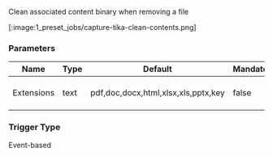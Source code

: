 
Clean associated content binary when removing a file

[:image:1_preset_jobs/capture-tika-clean-contents.png]

### Parameters

|Name|Type|Default|Mandatory|Description|
|----|----|-------|---------|-----------|
|Extensions|text|pdf,doc,docx,html,xlsx,xls,pptx,key|false|Files extensions to consider.|



### Trigger Type
Event-based

